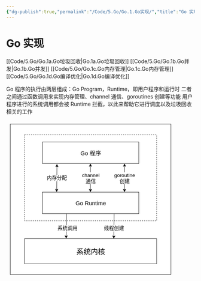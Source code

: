 ```yaml
---
{"dg-publish":true,"permalink":"/Code/5.Go/Go.1.Go实现/","title":"Go 实现","noteIcon":""}
---
```



# Go 实现

[[Code/5.Go/Go.1a.Go垃圾回收\|Go.1a.Go垃圾回收]]
[[Code/5.Go/Go.1b.Go并发\|Go.1b.Go并发]]
[[Code/5.Go/Go.1c.Go内存管理\|Go.1c.Go内存管理]]
[[Code/5.Go/Go.1d.Go编译优化\|Go.1d.Go编译优化]]

Go 程序的执行由两层组成：Go Program，Runtime，即用户程序和运行时
二者之间通过函数调用来实现内存管理、channel 通信、goroutines 创建等功能
用户程序进行的系统调用都会被 Runtime 拦截，以此来帮助它进行调度以及垃圾回收相关的工作

<svg xmlns="http://www.w3.org/2000/svg" version="1.1" height="420.99999999999994px" width="450.99999999999994px" viewBox="-10 -10 470.99999999999994 440.99999999999994" content="&lt;mxGraphModel dx=&quot;1950&quot; dy=&quot;2108&quot; grid=&quot;1&quot; gridSize=&quot;10&quot; guides=&quot;1&quot; tooltips=&quot;1&quot; connect=&quot;1&quot; arrows=&quot;1&quot; fold=&quot;1&quot; page=&quot;0&quot; pageScale=&quot;1&quot; pageWidth=&quot;827&quot; pageHeight=&quot;1169&quot; math=&quot;0&quot; shadow=&quot;0&quot;&gt;&lt;root&gt;&lt;mxCell id=&quot;0&quot;/&gt;&lt;mxCell id=&quot;1&quot; parent=&quot;0&quot;/&gt;&lt;mxCell id=&quot;3&quot; value=&quot;&quot; style=&quot;rounded=0;whiteSpace=wrap;html=1;&quot; parent=&quot;1&quot; vertex=&quot;1&quot;&gt;&lt;mxGeometry x=&quot;-80&quot; y=&quot;-30&quot; width=&quot;450&quot; height=&quot;420&quot; as=&quot;geometry&quot;/&gt;&lt;/mxCell&gt;&lt;mxCell id=&quot;8&quot; value=&quot;&quot; style=&quot;rounded=0;whiteSpace=wrap;html=1;dashed=1;fillColor=none;&quot; vertex=&quot;1&quot; parent=&quot;1&quot;&gt;&lt;mxGeometry x=&quot;-40&quot; width=&quot;370&quot; height=&quot;240&quot; as=&quot;geometry&quot;/&gt;&lt;/mxCell&gt;&lt;mxCell id=&quot;2&quot; value=&quot;&amp;lt;font style=&amp;quot;font-size: 16px&amp;quot;&amp;gt;Go 程序&amp;lt;/font&amp;gt;&quot; style=&quot;rounded=0;whiteSpace=wrap;html=1;&quot; parent=&quot;1&quot; vertex=&quot;1&quot;&gt;&lt;mxGeometry x=&quot;10&quot; y=&quot;20&quot; width=&quot;270&quot; height=&quot;60&quot; as=&quot;geometry&quot;/&gt;&lt;/mxCell&gt;&lt;mxCell id=&quot;4&quot; value=&quot;&amp;lt;font style=&amp;quot;font-size: 16px&amp;quot;&amp;gt;Go Runtime&amp;lt;/font&amp;gt;&quot; style=&quot;rounded=0;whiteSpace=wrap;html=1;&quot; vertex=&quot;1&quot; parent=&quot;1&quot;&gt;&lt;mxGeometry x=&quot;10&quot; y=&quot;160&quot; width=&quot;270&quot; height=&quot;60&quot; as=&quot;geometry&quot;/&gt;&lt;/mxCell&gt;&lt;mxCell id=&quot;5&quot; value=&quot;&quot; style=&quot;endArrow=classic;startArrow=classic;html=1;exitX=0.148;exitY=-0.003;exitDx=0;exitDy=0;exitPerimeter=0;entryX=0.151;entryY=1.022;entryDx=0;entryDy=0;entryPerimeter=0;&quot; edge=&quot;1&quot; parent=&quot;1&quot; source=&quot;4&quot; target=&quot;2&quot;&gt;&lt;mxGeometry width=&quot;50&quot; height=&quot;50&quot; relative=&quot;1&quot; as=&quot;geometry&quot;&gt;&lt;mxPoint x=&quot;50&quot; y=&quot;140&quot; as=&quot;sourcePoint&quot;/&gt;&lt;mxPoint x=&quot;60&quot; y=&quot;90&quot; as=&quot;targetPoint&quot;/&gt;&lt;/mxGeometry&gt;&lt;/mxCell&gt;&lt;mxCell id=&quot;6&quot; value=&quot;&quot; style=&quot;endArrow=classic;startArrow=classic;html=1;exitX=0.148;exitY=-0.003;exitDx=0;exitDy=0;exitPerimeter=0;&quot; edge=&quot;1&quot; parent=&quot;1&quot;&gt;&lt;mxGeometry width=&quot;50&quot; height=&quot;50&quot; relative=&quot;1&quot; as=&quot;geometry&quot;&gt;&lt;mxPoint x=&quot;144.50000000000006&quot; y=&quot;159.99999999999994&quot; as=&quot;sourcePoint&quot;/&gt;&lt;mxPoint x=&quot;144.54000000000002&quot; y=&quot;80.18&quot; as=&quot;targetPoint&quot;/&gt;&lt;/mxGeometry&gt;&lt;/mxCell&gt;&lt;mxCell id=&quot;7&quot; value=&quot;&quot; style=&quot;endArrow=classic;startArrow=classic;html=1;exitX=0.148;exitY=-0.003;exitDx=0;exitDy=0;exitPerimeter=0;&quot; edge=&quot;1&quot; parent=&quot;1&quot;&gt;&lt;mxGeometry width=&quot;50&quot; height=&quot;50&quot; relative=&quot;1&quot; as=&quot;geometry&quot;&gt;&lt;mxPoint x=&quot;240.00000000000003&quot; y=&quot;159.99999999999994&quot; as=&quot;sourcePoint&quot;/&gt;&lt;mxPoint x=&quot;240.04&quot; y=&quot;80.18&quot; as=&quot;targetPoint&quot;/&gt;&lt;/mxGeometry&gt;&lt;/mxCell&gt;&lt;mxCell id=&quot;9&quot; value=&quot;内存分配&quot; style=&quot;text;html=1;strokeColor=none;fillColor=none;align=center;verticalAlign=middle;whiteSpace=wrap;rounded=0;dashed=1;fontSize=14;labelBackgroundColor=#ffffff;&quot; vertex=&quot;1&quot; parent=&quot;1&quot;&gt;&lt;mxGeometry x=&quot;20&quot; y=&quot;110&quot; width=&quot;60&quot; height=&quot;20&quot; as=&quot;geometry&quot;/&gt;&lt;/mxCell&gt;&lt;mxCell id=&quot;10&quot; value=&quot;channel通信&quot; style=&quot;text;html=1;strokeColor=none;fillColor=none;align=center;verticalAlign=middle;whiteSpace=wrap;rounded=0;dashed=1;fontSize=14;labelBackgroundColor=#ffffff;&quot; vertex=&quot;1&quot; parent=&quot;1&quot;&gt;&lt;mxGeometry x=&quot;115&quot; y=&quot;105&quot; width=&quot;60&quot; height=&quot;30&quot; as=&quot;geometry&quot;/&gt;&lt;/mxCell&gt;&lt;mxCell id=&quot;11&quot; value=&quot;goroutine创建&quot; style=&quot;text;html=1;strokeColor=none;fillColor=none;align=center;verticalAlign=middle;whiteSpace=wrap;rounded=0;dashed=1;fontSize=14;labelBackgroundColor=#ffffff;&quot; vertex=&quot;1&quot; parent=&quot;1&quot;&gt;&lt;mxGeometry x=&quot;210&quot; y=&quot;105&quot; width=&quot;60&quot; height=&quot;30&quot; as=&quot;geometry&quot;/&gt;&lt;/mxCell&gt;&lt;mxCell id=&quot;13&quot; value=&quot;&amp;lt;font style=&amp;quot;font-size: 20px&amp;quot;&amp;gt;系统内核&amp;lt;/font&amp;gt;&quot; style=&quot;rounded=0;whiteSpace=wrap;html=1;labelBackgroundColor=#ffffff;fontSize=14;fillColor=none;gradientColor=none;shadow=0;glass=0;sketch=0;&quot; vertex=&quot;1&quot; parent=&quot;1&quot;&gt;&lt;mxGeometry x=&quot;-40&quot; y=&quot;290&quot; width=&quot;370&quot; height=&quot;70&quot; as=&quot;geometry&quot;/&gt;&lt;/mxCell&gt;&lt;mxCell id=&quot;17&quot; value=&quot;&quot; style=&quot;endArrow=classic;html=1;fontSize=14;exitX=0.25;exitY=1;exitDx=0;exitDy=0;entryX=0.315;entryY=-0.005;entryDx=0;entryDy=0;entryPerimeter=0;&quot; edge=&quot;1&quot; parent=&quot;1&quot; source=&quot;4&quot; target=&quot;13&quot;&gt;&lt;mxGeometry width=&quot;50&quot; height=&quot;50&quot; relative=&quot;1&quot; as=&quot;geometry&quot;&gt;&lt;mxPoint x=&quot;30&quot; y=&quot;220&quot; as=&quot;sourcePoint&quot;/&gt;&lt;mxPoint x=&quot;80&quot; y=&quot;170&quot; as=&quot;targetPoint&quot;/&gt;&lt;/mxGeometry&gt;&lt;/mxCell&gt;&lt;mxCell id=&quot;18&quot; value=&quot;&quot; style=&quot;endArrow=classic;html=1;fontSize=14;exitX=0.25;exitY=1;exitDx=0;exitDy=0;entryX=0.315;entryY=-0.005;entryDx=0;entryDy=0;entryPerimeter=0;&quot; edge=&quot;1&quot; parent=&quot;1&quot;&gt;&lt;mxGeometry width=&quot;50&quot; height=&quot;50&quot; relative=&quot;1&quot; as=&quot;geometry&quot;&gt;&lt;mxPoint x=&quot;210.95&quot; y=&quot;220.35&quot; as=&quot;sourcePoint&quot;/&gt;&lt;mxPoint x=&quot;210.00000000000006&quot; y=&quot;289.9999999999999&quot; as=&quot;targetPoint&quot;/&gt;&lt;Array as=&quot;points&quot;&gt;&lt;mxPoint x=&quot;210.45&quot; y=&quot;250.35&quot;/&gt;&lt;/Array&gt;&lt;/mxGeometry&gt;&lt;/mxCell&gt;&lt;mxCell id=&quot;19&quot; value=&quot;系统调用&quot; style=&quot;text;html=1;strokeColor=none;fillColor=none;align=center;verticalAlign=middle;whiteSpace=wrap;rounded=0;dashed=1;fontSize=14;labelBackgroundColor=#ffffff;&quot; vertex=&quot;1&quot; parent=&quot;1&quot;&gt;&lt;mxGeometry x=&quot;50&quot; y=&quot;250&quot; width=&quot;60&quot; height=&quot;20&quot; as=&quot;geometry&quot;/&gt;&lt;/mxCell&gt;&lt;mxCell id=&quot;22&quot; value=&quot;线程创建&quot; style=&quot;text;html=1;strokeColor=none;fillColor=none;align=center;verticalAlign=middle;whiteSpace=wrap;rounded=0;dashed=1;fontSize=14;labelBackgroundColor=#ffffff;&quot; vertex=&quot;1&quot; parent=&quot;1&quot;&gt;&lt;mxGeometry x=&quot;180&quot; y=&quot;250&quot; width=&quot;60&quot; height=&quot;20&quot; as=&quot;geometry&quot;/&gt;&lt;/mxCell&gt;&lt;/root&gt;&lt;/mxGraphModel&gt;"><style type="text/css"></style><rect x="0.5" y="0.5" width="450" height="420" fill="#ffffff" stroke="#000000" pointer-events="none"/><rect x="40.5" y="30.5" width="370" height="240" fill="none" stroke="#000000" stroke-dasharray="3 3" pointer-events="none"/><rect x="90.5" y="50.5" width="270" height="60" fill="#ffffff" stroke="#000000" pointer-events="none"/><g><foreignObject style="overflow: visible; text-align: left;" pointer-events="none" width="100%" height="100%"><div xmlns="http://www.w3.org/1999/xhtml" style="display: flex; align-items: unsafe center; justify-content: unsafe center; width: 268px; height: 1px; padding-top: 81px; margin-left: 92px;"><div style="box-sizing: border-box; font-size: 0; text-align: center; "><div style="display: inline-block; font-size: 12px; font-family: Helvetica; color: #000000; line-height: 1.2; pointer-events: none; white-space: normal; word-wrap: normal; "><font style="font-size: 16px">Go 程序</font></div></div></div></foreignObject></g><rect x="90.5" y="190.5" width="270" height="60" fill="#ffffff" stroke="#000000" pointer-events="none"/><g><foreignObject style="overflow: visible; text-align: left;" pointer-events="none" width="100%" height="100%"><div xmlns="http://www.w3.org/1999/xhtml" style="display: flex; align-items: unsafe center; justify-content: unsafe center; width: 268px; height: 1px; padding-top: 221px; margin-left: 92px;"><div style="box-sizing: border-box; font-size: 0; text-align: center; "><div style="display: inline-block; font-size: 12px; font-family: Helvetica; color: #000000; line-height: 1.2; pointer-events: none; white-space: normal; word-wrap: normal; "><font style="font-size: 16px">Go Runtime</font></div></div></div></foreignObject></g><path d="M 130.53 183.95 L 131.2 118.19" fill="none" stroke="#000000" stroke-miterlimit="10" pointer-events="none"/><path d="M 130.47 189.2 L 127.04 182.17 L 130.53 183.95 L 134.04 182.24 Z" fill="#000000" stroke="#000000" stroke-miterlimit="10" pointer-events="none"/><path d="M 131.26 112.94 L 134.69 119.97 L 131.2 118.19 L 127.69 119.9 Z" fill="#000000" stroke="#000000" stroke-miterlimit="10" pointer-events="none"/><path d="M 225 184.13 L 225.04 117.05" fill="none" stroke="#000000" stroke-miterlimit="10" pointer-events="none"/><path d="M 225 189.38 L 221.5 182.38 L 225 184.13 L 228.5 182.38 Z" fill="#000000" stroke="#000000" stroke-miterlimit="10" pointer-events="none"/><path d="M 225.04 111.8 L 228.54 118.8 L 225.04 117.05 L 221.54 118.8 Z" fill="#000000" stroke="#000000" stroke-miterlimit="10" pointer-events="none"/><path d="M 320.5 184.13 L 320.54 117.05" fill="none" stroke="#000000" stroke-miterlimit="10" pointer-events="none"/><path d="M 320.5 189.38 L 317 182.38 L 320.5 184.13 L 324 182.38 Z" fill="#000000" stroke="#000000" stroke-miterlimit="10" pointer-events="none"/><path d="M 320.54 111.8 L 324.04 118.8 L 320.54 117.05 L 317.04 118.8 Z" fill="#000000" stroke="#000000" stroke-miterlimit="10" pointer-events="none"/><g><foreignObject style="overflow: visible; text-align: left;" pointer-events="none" width="100%" height="100%"><div xmlns="http://www.w3.org/1999/xhtml" style="display: flex; align-items: unsafe center; justify-content: unsafe center; width: 58px; height: 1px; padding-top: 151px; margin-left: 102px;"><div style="box-sizing: border-box; font-size: 0; text-align: center; "><div style="display: inline-block; font-size: 14px; font-family: Helvetica; color: #000000; line-height: 1.2; pointer-events: none; background-color: #ffffff; white-space: normal; word-wrap: normal; ">内存分配</div></div></div></foreignObject></g><g><foreignObject style="overflow: visible; text-align: left;" pointer-events="none" width="100%" height="100%"><div xmlns="http://www.w3.org/1999/xhtml" style="display: flex; align-items: unsafe center; justify-content: unsafe center; width: 58px; height: 1px; padding-top: 151px; margin-left: 197px;"><div style="box-sizing: border-box; font-size: 0; text-align: center; "><div style="display: inline-block; font-size: 14px; font-family: Helvetica; color: #000000; line-height: 1.2; pointer-events: none; background-color: #ffffff; white-space: normal; word-wrap: normal; ">channel通信</div></div></div></foreignObject></g><g><foreignObject style="overflow: visible; text-align: left;" pointer-events="none" width="100%" height="100%"><div xmlns="http://www.w3.org/1999/xhtml" style="display: flex; align-items: unsafe center; justify-content: unsafe center; width: 58px; height: 1px; padding-top: 151px; margin-left: 292px;"><div style="box-sizing: border-box; font-size: 0; text-align: center; "><div style="display: inline-block; font-size: 14px; font-family: Helvetica; color: #000000; line-height: 1.2; pointer-events: none; background-color: #ffffff; white-space: normal; word-wrap: normal; ">goroutine创建</div></div></div></foreignObject></g><rect x="40.5" y="320.5" width="370" height="70" fill="none" stroke="#000000" pointer-events="none"/><g><foreignObject style="overflow: visible; text-align: left;" pointer-events="none" width="100%" height="100%"><div xmlns="http://www.w3.org/1999/xhtml" style="display: flex; align-items: unsafe center; justify-content: unsafe center; width: 368px; height: 1px; padding-top: 356px; margin-left: 42px;"><div style="box-sizing: border-box; font-size: 0; text-align: center; "><div style="display: inline-block; font-size: 14px; font-family: Helvetica; color: #000000; line-height: 1.2; pointer-events: none; background-color: #ffffff; white-space: normal; word-wrap: normal; "><font style="font-size: 20px">系统内核</font></div></div></div></foreignObject></g><path d="M 158 250.5 L 157.14 313.78" fill="none" stroke="#000000" stroke-miterlimit="10" pointer-events="none"/><path d="M 157.07 319.03 L 153.66 311.99 L 157.14 313.78 L 160.66 312.08 Z" fill="#000000" stroke="#000000" stroke-miterlimit="10" pointer-events="none"/><path d="M 291.45 250.85 L 291.12 270.85 Q 290.95 280.85 290.84 290.85 L 290.57 314.13" fill="none" stroke="#000000" stroke-miterlimit="10" pointer-events="none"/><path d="M 290.51 319.38 L 287.09 312.34 L 290.57 314.13 L 294.09 312.42 Z" fill="#000000" stroke="#000000" stroke-miterlimit="10" pointer-events="none"/><g><foreignObject style="overflow: visible; text-align: left;" pointer-events="none" width="100%" height="100%"><div xmlns="http://www.w3.org/1999/xhtml" style="display: flex; align-items: unsafe center; justify-content: unsafe center; width: 58px; height: 1px; padding-top: 291px; margin-left: 132px;"><div style="box-sizing: border-box; font-size: 0; text-align: center; "><div style="display: inline-block; font-size: 14px; font-family: Helvetica; color: #000000; line-height: 1.2; pointer-events: none; background-color: #ffffff; white-space: normal; word-wrap: normal; ">系统调用</div></div></div></foreignObject></g><g><foreignObject style="overflow: visible; text-align: left;" pointer-events="none" width="100%" height="100%"><div xmlns="http://www.w3.org/1999/xhtml" style="display: flex; align-items: unsafe center; justify-content: unsafe center; width: 58px; height: 1px; padding-top: 291px; margin-left: 262px;"><div style="box-sizing: border-box; font-size: 0; text-align: center; "><div style="display: inline-block; font-size: 14px; font-family: Helvetica; color: #000000; line-height: 1.2; pointer-events: none; background-color: #ffffff; white-space: normal; word-wrap: normal; ">线程创建</div></div></div></foreignObject></g></svg>
